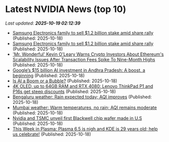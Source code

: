 # Latest NVIDIA News (top 10)
_Last updated: **2025-10-19 02:12:39**_

- [Samsung Electronics family to sell $1.2 billion stake amid share rally](https://www.channelnewsasia.com/business/samsung-electronics-family-sell-12-billion-stake-amid-share-rally-5410471) (Published: 2025-10-18)
- [Samsung Electronics family to sell $1.2 billion stake amid share rally](https://finance.yahoo.com/news/samsung-electronics-family-sell-1-013711903.html) (Published: 2025-10-18)
- ['Mr. Wonderful' Kevin O'Leary Warns Crypto Investors About Ethereum's Scalability Issues After Transaction Fees Spike To Nine-Month Highs](https://finance.yahoo.com/news/mr-wonderful-kevin-oleary-warns-013113084.html) (Published: 2025-10-18)
- [Google’s $15 billion AI investment in Andhra Pradesh: A boost, a beginning](https://indianexpress.com/article/opinion/editorials/googles-15-billion-ai-investment-andhra-pradesh-boost-beginning-10313626/) (Published: 2025-10-18)
- [Is AI a Boom or a Bubble?](https://biztoc.com/x/ba95f5090dab0f7f) (Published: 2025-10-18)
- [4K OLED, up to 64GB RAM and RTX 4080: Lenovo ThinkPad P1 and P16s get steep discounts](https://www.notebookcheck.net/4K-OLED-up-to-64GB-RAM-and-RTX-4080-Lenovo-ThinkPad-P1-and-P16s-get-steep-discounts.1140261.0.html) (Published: 2025-10-18)
- [Bengaluru weather: Rain expected today; AQI improves](https://timesofindia.indiatimes.com/city/bengaluru/bangalores-weather-and-air-quality-update-for-october-18-2025-rainy-day-ahead/articleshow/124650822.cms) (Published: 2025-10-18)
- [Mumbai weather: Warm temperatures, no rain; AQI remains moderate](https://timesofindia.indiatimes.com/city/mumbai/mumbai-weather-update-sunny-day-with-moderate-air-quality-concerns/articleshow/124650808.cms) (Published: 2025-10-18)
- [Nvidia and TSMC unveil first Blackwell chip wafer made in U.S](https://biztoc.com/x/218961a41e76fa42) (Published: 2025-10-18)
- [This Week in Plasma: Plasma 6.5 is nigh and KDE is 29 years old; help us celebrate!](https://blogs.kde.org/2025/10/18/this-week-in-plasma-plasma-6.5-is-nigh-and-kde-is-29-years-old-help-us-celebrate/) (Published: 2025-10-18)
